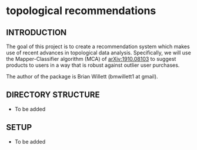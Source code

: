 
# topological recommendations

## INTRODUCTION

The goal of this project is to create a recommendation system which makes use of recent advances in topological data analysis.  Specifically, we will use the Mapper-Classifier algorithm (MCA) of [arXiv:1910.08103](https://arxiv.org/pdf/1910.08103.pdf) to suggest products to users in a way that is robust against outlier user purchases.

The author of the package is Brian Willett (bmwillett1 at gmail).


## DIRECTORY STRUCTURE

- To be added

## SETUP

- To be added
        




